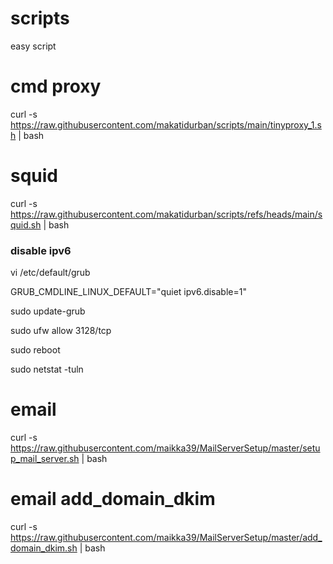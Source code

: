# scripts
easy script

# cmd proxy
curl -s https://raw.githubusercontent.com/makatidurban/scripts/main/tinyproxy_1.sh | bash

# squid
curl -s https://raw.githubusercontent.com/makatidurban/scripts/refs/heads/main/squid.sh | bash

### disable ipv6
vi /etc/default/grub

GRUB_CMDLINE_LINUX_DEFAULT="quiet ipv6.disable=1"

sudo update-grub

sudo ufw allow 3128/tcp

sudo reboot

sudo netstat -tuln

# email
curl -s https://raw.githubusercontent.com/maikka39/MailServerSetup/master/setup_mail_server.sh | bash

# email add_domain_dkim
curl -s https://raw.githubusercontent.com/maikka39/MailServerSetup/master/add_domain_dkim.sh | bash
